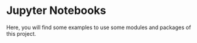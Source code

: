 # Jupyter Notebooks

Here, you will find some examples to use some modules and packages of this project.
